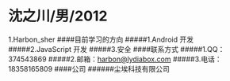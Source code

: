 沈之川/男/2012
==========
1.Harbon_sher
####目前学习的方向
#####1.Android 开发
#####2.JavaScript 开发
#####3.安全
####联系方式
#####1.QQ：374543869
#####2.邮箱：harbon@lydiabox.com
#####3.电话：18358165809
####公司
######尘埃科技有限公司
